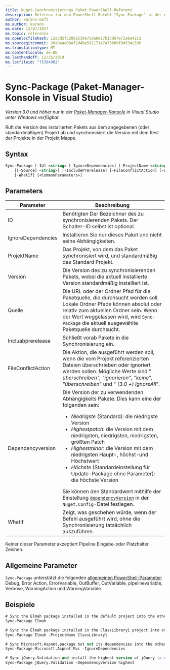 ```yaml
---
title: Nuget-Synchronisierungs Paket PowerShell-Referenz
description: Referenz für den PowerShell-Befehl "Sync-Package" in der nuget-Paket-Manager-Konsole in Visual Studio.
author: karann-msft
ms.author: karann
ms.date: 12/07/2017
ms.topic: reference
ms.openlocfilehash: 12a3d5f32056539a75da9e17b15d67e72a8a42c2
ms.sourcegitcommit: 26a8eae00af2d4be581171e7a73009f94534c336
ms.translationtype: MT
ms.contentlocale: de-DE
ms.lasthandoff: 12/25/2019
ms.locfileid: "75384902"
---
```

# <a name="sync-package-package-manager-console-in-visual-studio"></a>Sync-Package (Paket-Manager-Konsole in Visual Studio)

*Version 3.0 und höher nur in der [Paket-Manager-Konsole](../../consume-packages/install-use-packages-powershell.md) in Visual Studio unter Windows verfügbar.*

Ruft die Version des installierten Pakets aus dem angegebenen (oder standardmäßigen) Projekt ab und synchronisiert die Version mit dem Rest der Projekte in der Projekt Mappe.

## <a name="syntax"></a>Syntax

```ps
Sync-Package [-Id] <string> [-IgnoreDependencies] [-ProjectName <string>] [[-Version] <string>]
    [[-Source] <string>] [-IncludePrerelease] [-FileConflictAction] [-DependencyVersion]
    [-WhatIf] [<CommonParameters>]
```

## <a name="parameters"></a>Parameters

| Parameter | Beschreibung |
| --- | --- |
| ID | Benötigten Der Bezeichner des zu synchronisierenden Pakets. Der Schalter-ID selbst ist optional. |
| IgnoreDependencies | Installieren Sie nur dieses Paket und nicht seine Abhängigkeiten. |
| ProjektName | Das Projekt, von dem das Paket synchronisiert wird, und standardmäßig das Standard Projekt. |
| Version | Die Version des zu synchronisierenden Pakets, wobei die aktuell installierte Version standardmäßig installiert ist. |
| Quelle | Die URL oder der Ordner Pfad für die Paketquelle, die durchsucht werden soll. Lokale Ordner Pfade können absolut oder relativ zum aktuellen Ordner sein. Wenn der Wert weggelassen wird, wird `Sync-Package` die aktuell ausgewählte Paketquelle durchsucht. |
| Incluabprerelease | Schließt vorab Pakete in die Synchronisierung ein. |
| FileConflictAction | Die Aktion, die ausgeführt werden soll, wenn die vom Projekt referenzierten Dateien überschrieben oder ignoriert werden sollen. Mögliche Werte sind " *überschreiben", "ignorieren", "keine", "überschreiben*" und " *(3.0 +)* *IgnoreAll*". |
| Dependencyversion | Die Version der zu verwendenden Abhängigkeits Pakete. Dies kann eine der folgenden sein:<br/><ul><li>*Niedrigste* (Standard): die niedrigste Version</li><li>*Highestpatch*: die Version mit dem niedrigsten, niedrigsten, niedrigsten, größten Patch</li><li>*Highestminor*: die Version mit dem niedrigsten Haupt-, höchst-und Höchstwert</li><li>*Höchste* (Standardeinstellung für Update-Package ohne Parameter): die höchste Version</li></ul>Sie können den Standardwert mithilfe der Einstellung [`dependencyVersion`](../nuget-config-file.md#config-section) in der `Nuget.Config`-Datei festlegen. |
| WhatIf | Zeigt, was geschehen würde, wenn der Befehl ausgeführt wird, ohne die Synchronisierung tatsächlich auszuführen. |

Keiner dieser Parameter akzeptiert Pipeline Eingabe-oder Platzhalter Zeichen.

## <a name="common-parameters"></a>Allgemeine Parameter

`Sync-Package` unterstützt die folgenden [allgemeinen PowerShell-Parameter](https://go.microsoft.com/fwlink/?LinkID=113216): Debug, Error Action, ErrorVariable, OutBuffer, OutVariable, pipelinevariable, Verbose, WarningAction und WarningVariable.

## <a name="examples"></a>Beispiele

```ps
# Sync the Elmah package installed in the default project into the other projects in the solution
Sync-Package Elmah

# Sync the Elmah package installed in the ClassLibrary1 project into other projects in the solution
Sync-Package Elmah -ProjectName ClassLibrary1

# Sync Microsoft.Aspnet.package but not its dependencies into the other projects in the solution
Sync-Package Microsoft.Aspnet.Mvc -IgnoreDependencies

# Sync jQuery.Validation and install the highest version of jQuery (a dependency) from the package source    
Sync-Package jQuery.Validation -DependencyVersion highest
```
